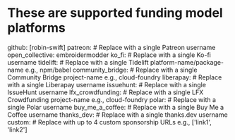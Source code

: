 # These are supported funding model platforms

github: [robin-swift]
patreon: # Replace with a single Patreon username
open_collective: embroidermodder
ko_fi: # Replace with a single Ko-fi username
tidelift: # Replace with a single Tidelift platform-name/package-name e.g., npm/babel
community_bridge: # Replace with a single Community Bridge project-name e.g., cloud-foundry
liberapay: # Replace with a single Liberapay username
issuehunt: # Replace with a single IssueHunt username
lfx_crowdfunding: # Replace with a single LFX Crowdfunding project-name e.g., cloud-foundry
polar: # Replace with a single Polar username
buy_me_a_coffee: # Replace with a single Buy Me a Coffee username
thanks_dev: # Replace with a single thanks.dev username
custom: # Replace with up to 4 custom sponsorship URLs e.g., ['link1', 'link2']
